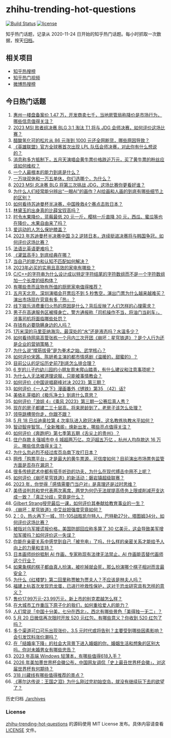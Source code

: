# zhihu-trending-hot-questions

[![Build Status](https://github.com/justjavac/zhihu-trending-hot-questions/workflows/ci/badge.svg?branch=master)](https://github.com/justjavac/zhihu-trending-hot-questions/actions)
[![license](https://img.shields.io/github/license/justjavac/zhihu-trending-hot-questions)](https://github.com/justjavac/zhihu-trending-hot-questions/blob/master/LICENSE)

知乎热门话题，记录从 2020-11-24
日开始的知乎热门话题。每小时抓取一次数据，按天[归档](./archives)。

## 相关项目

- [知乎热搜榜](https://github.com/justjavac/zhihu-trending-top-search)
- [知乎热门视频](https://github.com/justjavac/zhihu-trending-hot-video)
- [微博热搜榜](https://github.com/justjavac/weibo-trending-hot-search)

## 今日热门话题

<!-- BEGIN -->
<!-- 最后更新时间 Sun May 21 2023 04:09:52 GMT+0800 (China Standard Time) -->

1. [惠州一楼盘备案价 1.47 万，开发商卖七千，当地房管局称降价是市场行为，哪些信息值得关注？](https://www.zhihu.com/question/602034551)
1. [2023 MSI 败者组决赛 BLG 3:1 淘汰 T1 将与 JDG 会师决赛，如何评价这场比赛？](https://www.zhihu.com/question/602081462)
1. [醋酸氢化可的松片从 86 元涨到 1000 元还全网断货，哪些原因导致？](https://www.zhihu.com/question/601956292)
1. [《英雄联盟》官方全球赛首次出现 LPL 队伍会师决赛，对此你有什么想说的？](https://www.zhihu.com/question/602128226)
1. [消息称多方抵制下，五月天演唱会黄牛票价格跌近万元，买了黄牛票的粉丝应该如何维权？](https://www.zhihu.com/question/601943204)
1. [一个人最根本的能力到底是什么？](https://www.zhihu.com/question/563874394)
1. [一万块双休和一万五单休，你们选哪个，为什么？](https://www.zhihu.com/question/399436444)
1. [2023 MSI 总决赛 BLG 将第三次挑战 JDG，这场比赛你更看好谁？](https://www.zhihu.com/question/602131486)
1. [为什么人们经常能分辨出“一眼AI”的画作？AI绘画和人画的到底有哪些细节上的区别？](https://www.zhihu.com/question/597129798)
1. [如何看待苏迪曼杯半决赛，中国挽救4个赛点击败日本？](https://www.zhihu.com/question/602136410)
1. [林黛玉的出身真的比薛宝钗高吗？](https://www.zhihu.com/question/599342922)
1. [时令水果降价，蓝莓最低 20 元一斤，樱桃一斤直降 30 元，西瓜、蜜瓜等也在降价，水果自由来了吗？](https://www.zhihu.com/question/602034553)
1. [爱运动的人怎么保护膝盖？](https://www.zhihu.com/question/327413189)
1. [2023 年苏迪曼杯半决赛中国 3:2 逆转日本，连续挺进决赛将与韩国争冠，如何评价这场比赛？](https://www.zhihu.com/question/602150307)
1. [法语比英语更难吗？](https://www.zhihu.com/question/581580357)
1. [《灌篮高手》到底经典在哪？](https://www.zhihu.com/question/32042664)
1. [当自己的能力和认知不匹配如何解决？](https://www.zhihu.com/question/601238615)
1. [2023年必买的实用且高效的家电有哪些？](https://www.zhihu.com/question/598538402)
1. [C/C++的字符串为什么设计成以特定字符结尾的字符数组而不是一个字符数组加一个长度的结构体？](https://www.zhihu.com/question/601875104)
1. [有哪些贵而且物有所值的厨房家电值得推荐？](https://www.zhihu.com/question/27314367)
1. [五月天北京、深圳演唱会开票后不到 5 秒售空，演出门票为什么越来越难买？演出市场现在究竟有多「热」？](https://www.zhihu.com/question/601938220)
1. [线下娱乐消费重归火热的原因是什么？背后反映了人们怎样的心理需求？](https://www.zhihu.com/question/601938935)
1. [男子在高速服务区被撞身亡，警方通报称「司机操作不当，将油门当刹车」，涉事司机将面临哪些处罚？](https://www.zhihu.com/question/601945252)
1. [存钱有必要隐瞒身边的人吗？](https://www.zhihu.com/question/483740517)
1. [1万米深的马里亚纳海沟，最深处的“水”还是液态吗？水温多少？](https://www.zhihu.com/question/601404211)
1. [如何看待网易高管张栋一个月内三次开团《崩坏：星穹铁道》？是个人行为还是企业的营销策略？](https://www.zhihu.com/question/602000368)
1. [为什么说“撑筋拔骨”是为拳术之始、武学核心？](https://www.zhihu.com/question/593428471)
1. [如何评价宋茜、陈妍希主演的都市情感剧《温暖的，甜蜜的》？](https://www.zhihu.com/question/598967467)
1. [目前公认的足坛历史前7到底怎么排合理？](https://www.zhihu.com/question/338288462)
1. [6 岁的儿子约幼儿园的小朋友周末爬山踏青，有什么建议和注意事项呢？](https://www.zhihu.com/question/587328689)
1. [为什么人无法被道理说服，只能被事情教会？](https://www.zhihu.com/question/599969580)
1. [如何评价《中国说唱巅峰对决 2023》第三期？](https://www.zhihu.com/question/602080435)
1. [如何评价《一人之下》漫画番外《锈铁》第35 （42）话?](https://www.zhihu.com/question/601993938)
1. [美依礼芽唱的《极乐净土》到底什么意思？](https://www.zhihu.com/question/601044270)
1. [如何评价「浪姐 4」《乘风 2023》第三期一公赛后真人秀？](https://www.zhihu.com/question/602047177)
1. [现在的房子都建二三十层高，将来房龄到了，老房子该怎么处理？](https://www.zhihu.com/question/440200131)
1. [领导跳槽带你走，你跟不跟？](https://www.zhihu.com/question/433804952)
1. [5 月 18 日瓜迪奥拉第 4 次率队进入欧冠决赛，这名教练执教水平如何？](https://www.zhihu.com/question/601735678)
1. [智动智座智驾，「全新雅阁」焕新出发，哪些亮点值得关注？](https://www.zhihu.com/question/601898739)
1. [如何评价《奔跑吧》第七季第五期《舌尖上的贵州》？](https://www.zhihu.com/question/601948549)
1. [住户存款 8 强城市中 6 城超两万亿，京沪超五万亿 ，杭州人均存款达 16 万元，哪些信息值得关注？](https://www.zhihu.com/question/602072912)
1. [为什么忽必烈不经过库页岛南下攻打日本？](https://www.zhihu.com/question/35856128)
1. [网传「购票平台」才是最大的黄牛票源，可信度如何？目前演出市场票务监管方面是否存在漏洞？](https://www.zhihu.com/question/601940151)
1. [很多传统武术中都有搭手听劲的功夫，为什么在现代搏击中用不上呢？](https://www.zhihu.com/question/601956808)
1. [如何评价《崩坏星穹铁道》的新活动：磐岩镇超级联赛？](https://www.zhihu.com/question/601862628)
1. [2023 年，你觉得「感情需要门当户对」是真理还是过时思维？](https://www.zhihu.com/question/599386736)
1. [美债谈判共和党代表两次离席，两党为何仍无法就提高债务上限或削减开支达成一致？「真正分歧」究竟是什么？](https://www.zhihu.com/question/602041084)
1. [Gilbert Strang授完最后一课，如何评价其奉献给教育事业的一生？](https://www.zhihu.com/question/601358476)
1. [《崩坏：星穹铁道》中艾丝妲强度究竟如何？](https://www.zhihu.com/question/598926996)
1. [2：0，热火再下一城，111-105战胜凯尔特人，巴特勒27分，塔图姆34分，如何评价这场比赛？](https://www.zhihu.com/question/602044141)
1. [被指对乌军援谎报价格，美国防部回应称多算了 30 亿美元，这会导致美军增加军援吗？如何评价这一失误？](https://www.zhihu.com/question/601870674)
1. [你能在亲密关系中感觉到自己「被充电」了吗，什么样的亲密关系才能给予人向上的力量和支持？](https://www.zhihu.com/question/599385775)
1. [日本画师纷纷抵制 AI 作画，专家称现有法律无法禁止，AI 作画能否替代画师这个行业？](https://www.zhihu.com/question/550997249)
1. [如果象棋的棋子都由真人扮演，被吃掉就会死，那么扮演哪个棋子相对而言最安全？](https://www.zhihu.com/question/601853961)
1. [为什么《红楼梦》第二回里称贾敏为贾夫人？不应该是林夫人吗？](https://www.zhihu.com/question/28633927)
1. [福建上杭首次发现恐龙蛋，已进行抢救性保护，这对于恐龙研究具有怎样的意义？](https://www.zhihu.com/question/601870774)
1. [售价17.99万元-23.99万元，新上市的别克君越怎么样？](https://www.zhihu.com/question/601181774)
1. [在大城市工作重压下原子化的我们，如何重拾爱人的能力？](https://www.zhihu.com/question/599385566)
1. [人们常说「中国十分美，七分在西北」，西北有哪些景色「美得独一无二」？](https://www.zhihu.com/question/601270512)
1. [5 月 20 日微信再次限时开放 520 元红包，有哪些意义？你收到 520 红包了吗？](https://www.zhihu.com/question/602047458)
1. [多个渠道可口可乐出现涨价，3.5 元时代或将告别？主要受到哪些因素影响？会引发饮料涨价潮吗？](https://www.zhihu.com/question/601981279)
1. [在「结婚率下降」的社会大背景下进入婚姻的你，婚姻生活和想象的区别大吗，你对未婚男女有哪些忠告？](https://www.zhihu.com/question/599386224)
1. [2023 年高端 Windows 轻薄本，有哪些值得618入手？](https://www.zhihu.com/question/601915772)
1. [2026 年美加墨世界杯会徽公布，中国网友调侃「史上最丑世界杯会徽」，对这届世界杯有何期待？](https://www.zhihu.com/question/601689800)
1. [318 川藏线有哪些值得推荐的景点？](https://www.zhihu.com/question/599881063)
1. [《塞尔达传说：王国之泪》为什么刚过完初始空岛，就没有继续玩下去的欲望了？](https://www.zhihu.com/question/601602222)

<!-- END -->

历史归档 [./archives](./archives)

### License

[zhihu-trending-hot-questions](https://github.com/justjavac/zhihu-trending-hot-questions)
的源码使用 MIT License 发布。具体内容请查看 [LICENSE](./LICENSE) 文件。
